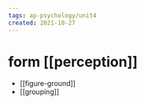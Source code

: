 ```yaml
---
tags: ap-psychology/unit4 
created: 2021-10-27
---
```


# form [[perception]]

- [[figure-ground]]
- [[grouping]]

<!---->